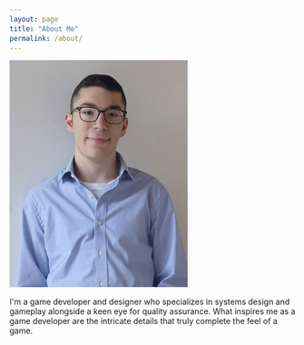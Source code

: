```yaml
---
layout: page
title: "About Me"
permalink: /about/
---
```


![Picture 1](/assets/IMG_20220727_152934_2.jpg)

I'm a game developer and designer who specializes in systems design and gameplay alongside a keen eye for quality assurance.
What inspires me as a game developer are the intricate details that truly complete the feel of a game. 
